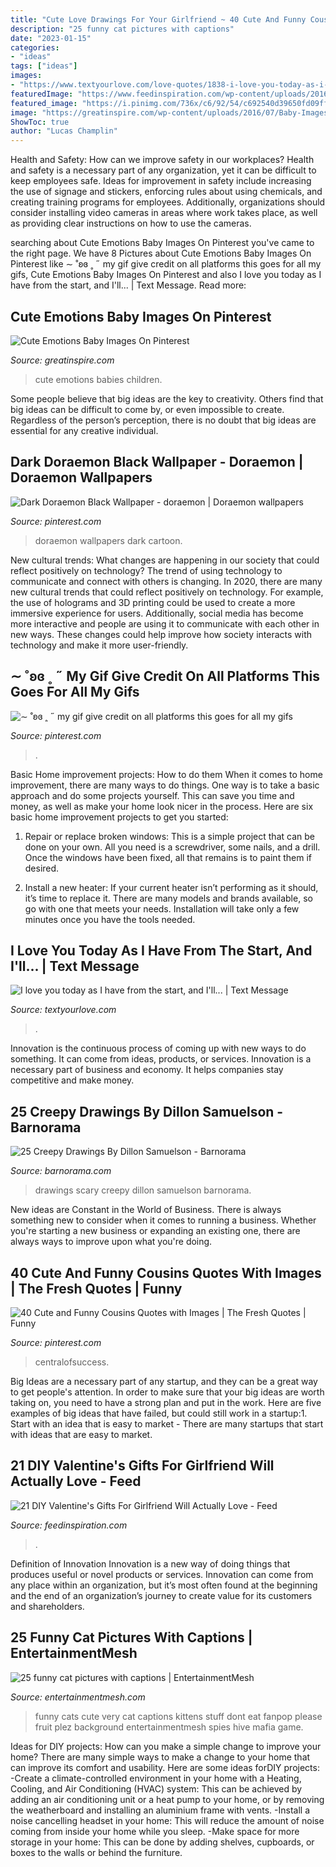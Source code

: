 ```yaml
---
title: "Cute Love Drawings For Your Girlfriend ~ 40 Cute And Funny Cousins Quotes With Images"
description: "25 funny cat pictures with captions"
date: "2023-01-15"
categories:
- "ideas"
tags: ["ideas"]
images:
- "https://www.textyourlove.com/love-quotes/1838-i-love-you-today-as-i-have-from-the.jpg"
featuredImage: "https://www.feedinspiration.com/wp-content/uploads/2016/12/DIY-Valentines-Day-Gift-1.jpg"
featured_image: "https://i.pinimg.com/736x/c6/92/54/c692540d39650fd09ff1b2d75d46286e.jpg"
image: "https://greatinspire.com/wp-content/uploads/2016/07/Baby-Images-18.jpg"
ShowToc: true
author: "Lucas Champlin"
---
```



Health and Safety: How can we improve safety in our workplaces?
Health and safety is a necessary part of any organization, yet it can be difficult to keep employees safe. Ideas for improvement in safety include increasing the use of signage and stickers, enforcing rules about using chemicals, and creating training programs for employees. Additionally, organizations should consider installing video cameras in areas where work takes place, as well as providing clear instructions on how to use the cameras.

	

		
searching about Cute Emotions Baby Images On Pinterest you've came to the right page. We have 8 Pictures about Cute Emotions Baby Images On Pinterest like ∼ ˚ʚɞ ˳ ˶ my gif give credit on all platforms this goes for all my gifs, Cute Emotions Baby Images On Pinterest and also I love you today as I have from the start, and I&#039;ll... | Text Message. Read more:
		
    
## Cute Emotions Baby Images On Pinterest

<img loading=lazy src="https://greatinspire.com/wp-content/uploads/2016/07/Baby-Images-18.jpg" onerror="this.onerror=null;this.src='https://tse3.mm.bing.net/th?id=OIP.KfRIYnAQxJ12D_6e1My95AHaLH&amp;pid=15.1';" alt="Cute Emotions Baby Images On Pinterest">

_Source: greatinspire.com_

>cute emotions babies children. 

	

Some people believe that big ideas are the key to creativity. Others find that big ideas can be difficult to come by, or even impossible to create. Regardless of the person’s perception, there is no doubt that big ideas are essential for any creative individual.

    
## Dark Doraemon Black Wallpaper - Doraemon | Doraemon Wallpapers

<img loading=lazy src="https://i.pinimg.com/736x/30/99/21/309921762d671fb325893e58e64d9d66.jpg" onerror="this.onerror=null;this.src='https://tse3.mm.bing.net/th?id=OIP.VQiY7FwRffP91TQboYuAMQHaJ3&amp;pid=15.1';" alt="Dark Doraemon Black Wallpaper - doraemon | Doraemon wallpapers">

_Source: pinterest.com_

>doraemon wallpapers dark cartoon. 

	

New cultural trends: What changes are happening in our society that could reflect positively on technology?
The trend of using technology to communicate and connect with others is changing. In 2020, there are many new cultural trends that could reflect positively on technology. For example, the use of holograms and 3D printing could be used to create a more immersive experience for users. Additionally, social media has become more interactive and people are using it to communicate with each other in new ways. These changes could help improve how society interacts with technology and make it more user-friendly.

    
## ∼ ˚ʚɞ ˳ ˶ My Gif Give Credit On All Platforms This Goes For All My Gifs

<img loading=lazy src="https://i.pinimg.com/736x/6f/4a/9a/6f4a9a8bd1b4c8e05bd5a72d29efcefe.jpg" onerror="this.onerror=null;this.src='https://tse1.mm.bing.net/th?id=OIP.o7u8_czB7Si2PiVRyLpxxQHaKX&amp;pid=15.1';" alt="∼ ˚ʚɞ ˳ ˶ my gif give credit on all platforms this goes for all my gifs">

_Source: pinterest.com_

>. 

	

Basic Home improvement projects: How to do them
When it comes to home improvement, there are many ways to do things. One way is to take a basic approach and do some projects yourself. This can save you time and money, as well as make your home look nicer in the process. Here are six basic home improvement projects to get you started:
1) Repair or replace broken windows: This is a simple project that can be done on your own. All you need is a screwdriver, some nails, and a drill. Once the windows have been fixed, all that remains is to paint them if desired.

2) Install a new heater: If your current heater isn’t performing as it should, it’s time to replace it. There are many models and brands available, so go with one that meets your needs. Installation will take only a few minutes once you have the tools needed.

    
## I Love You Today As I Have From The Start, And I&#039;ll... | Text Message

<img loading=lazy src="https://www.textyourlove.com/love-quotes/1838-i-love-you-today-as-i-have-from-the.jpg" onerror="this.onerror=null;this.src='https://tse1.mm.bing.net/th?id=OIP.Ngtybd4AZlo5-egY6CkVYQHaD4&amp;pid=15.1';" alt="I love you today as I have from the start, and I&#039;ll... | Text Message">

_Source: textyourlove.com_

>. 

	

Innovation is the continuous process of coming up with new ways to do something. It can come from ideas, products, or services. Innovation is a necessary part of business and economy. It helps companies stay competitive and make money.

    
## 25 Creepy Drawings By Dillon Samuelson - Barnorama

<img loading=lazy src="https://www.barnorama.com/wp-content/uploads/2019/04/scary_drawings_04.jpg" onerror="this.onerror=null;this.src='https://tse1.mm.bing.net/th?id=OIP.jgeW-ed2gHdXeNED0jojBwHaKP&amp;pid=15.1';" alt="25 Creepy Drawings By Dillon Samuelson - Barnorama">

_Source: barnorama.com_

>drawings scary creepy dillon samuelson barnorama. 

	

New ideas are Constant in the World of Business. There is always something new to consider when it comes to running a business. Whether you're starting a new business or expanding an existing one, there are always ways to improve upon what you're doing. 

    
## 40 Cute And Funny Cousins Quotes With Images | The Fresh Quotes | Funny

<img loading=lazy src="https://i.pinimg.com/736x/c6/92/54/c692540d39650fd09ff1b2d75d46286e.jpg" onerror="this.onerror=null;this.src='https://tse2.mm.bing.net/th?id=OIP.24EHZv2oGOj4Qdau-TGFZQHaMZ&amp;pid=15.1';" alt="40 Cute and Funny Cousins Quotes with Images | The Fresh Quotes | Funny">

_Source: pinterest.com_

>centralofsuccess. 

	

Big Ideas are a necessary part of any startup, and they can be a great way to get people's attention. In order to make sure that your big ideas are worth taking on, you need to have a strong plan and put in the work. Here are five examples of big ideas that have failed, but could still work in a startup:1. Start with an idea that is easy to market - There are many startups that start with ideas that are easy to market.

    
## 21 DIY Valentine&#039;s Gifts For Girlfriend Will Actually Love - Feed

<img loading=lazy src="https://www.feedinspiration.com/wp-content/uploads/2016/12/DIY-Valentines-Day-Gift-1.jpg" onerror="this.onerror=null;this.src='https://tse2.mm.bing.net/th?id=OIP.sj16fMUKO12fp8sDtfEjrgHaLK&amp;pid=15.1';" alt="21 DIY Valentine&#039;s Gifts For Girlfriend Will Actually Love - Feed">

_Source: feedinspiration.com_

>. 

	

Definition of Innovation
Innovation is a new way of doing things that produces useful or novel products or services. Innovation can come from any place within an organization, but it’s most often found at the beginning and the end of an organization’s journey to create value for its customers and shareholders.

    
## 25 Funny Cat Pictures With Captions | EntertainmentMesh

<img loading=lazy src="https://i1.wp.com/entertainmentmesh.com/wp-content/uploads/2015/04/funny-cat-pictures-with-captions-17.jpg" onerror="this.onerror=null;this.src='https://tse1.mm.bing.net/th?id=OIP.7UvGgA9MCCcYY_7Ogtm8dAAAAA&amp;pid=15.1';" alt="25 funny cat pictures with captions | EntertainmentMesh">

_Source: entertainmentmesh.com_

>funny cats cute very cat captions kittens stuff dont eat fanpop please fruit plez background entertainmentmesh spies hive mafia game. 

	

Ideas for DIY projects: How can you make a simple change to improve your home?
There are many simple ways to make a change to your home that can improve its comfort and usability. Here are some ideas forDIY projects: 
-Create a climate-controlled environment in your home with a Heating, Cooling, and Air Conditioning (HVAC) system: This can be achieved by adding an air conditioning unit or a heat pump to your home, or by removing the weatherboard and installing an aluminium frame with vents. 
-Install a noise cancelling headset in your home: This will reduce the amount of noise coming from inside your home while you sleep. 
-Make space for more storage in your home: This can be done by adding shelves, cupboards, or boxes to the walls or behind the furniture.


